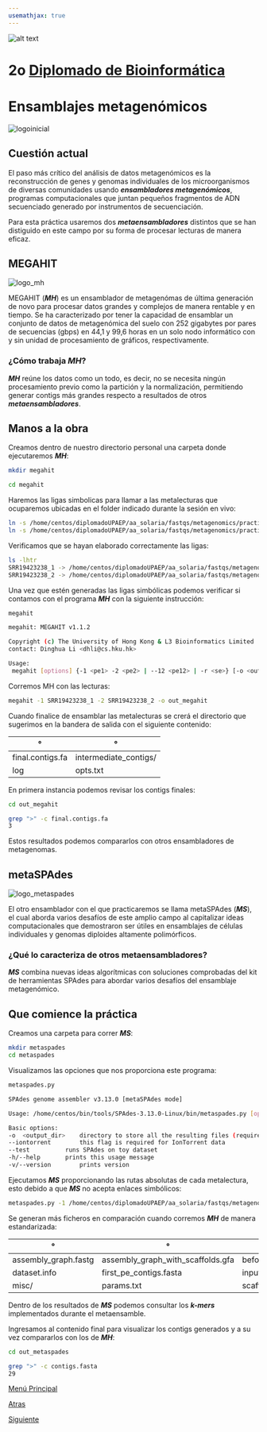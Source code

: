 ```yaml
---
usemathjax: true
---
```

![alt text](https://solariabiodata.com.mx/wp-content/uploads/2021/07/logo_red.png "Soluciones de Siguiente Generación")
# 2o [Diplomado de Bioinformática](./)

# Ensamblajes metagenómicos

![logoinicial](https://user-images.githubusercontent.com/54455898/172481784-36581de9-6c1d-4df3-8d8f-42a1482c7c64.png)


## Cuestión actual 
El paso más crítico del análisis de datos metagenómicos es la reconstrucción de genes y genomas individuales de los microorganismos de diversas comunidades usando ***ensambladores metagenómicos***, programas computacionales que juntan pequeños fragmentos de ADN secuenciado generado por instrumentos de secuenciación.

Para esta práctica usaremos dos ***metaensambladores*** distintos que se han distiguido en este campo por su forma de procesar lecturas de manera eficaz.  

## MEGAHIT 

![logo_mh](https://user-images.githubusercontent.com/54455898/172481137-f0cf0ed3-88b0-4b9f-bd15-d844e3f9e9dc.png)


MEGAHIT (***MH***) es un ensamblador de metagenómas de última generación de novo para procesar datos grandes y complejos de manera rentable y en tiempo. Se ha caracterizado por tener la capacidad de ensamblar un conjunto de datos de metagenómica del suelo con 252 gigabytes por pares de secuencias (gbps) en 44,1 y 99,6 horas en un solo nodo informático con y sin unidad de procesamiento de gráficos, respectivamente.

### ¿Cómo trabaja ***MH***?

***MH*** reúne los datos como un todo, es decir, no se necesita ningún procesamiento previo como la partición y la normalización, permitiendo generar contigs más grandes respecto a resultados de otros ***metaensambladores***.

## Manos a la obra

Creamos dentro de nuestro directorio personal una carpeta donde ejecutaremos ***MH***:
 ```bash
mkdir megahit
```
 ```bash
cd megahit
```
Haremos las ligas simbolicas para llamar a las metalecturas que ocuparemos ubicadas en el folder indicado durante la sesión en vivo: 
 ```bash
ln -s /home/centos/diplomadoUPAEP/aa_solaria/fastqs/metagenomics/practica_mh_ms/SRR19423238_1.fastq SRR19423238_1
ln -s /home/centos/diplomadoUPAEP/aa_solaria/fastqs/metagenomics/practica_mh_ms/SRR19423238_2.fastq SRR19423238_2
```
Verificamos que se hayan elaborado correctamente las ligas:
 ```bash
ls -lhtr
SRR19423238_1 -> /home/centos/diplomadoUPAEP/aa_solaria/fastqs/metagenomics/practica_mh_ms/SRR19423238_1.fastq
SRR19423238_2 -> /home/centos/diplomadoUPAEP/aa_solaria/fastqs/metagenomics/practica_mh_ms/SRR19423238_2.fastq
```
Una vez que estén generadas las ligas simbólicas podemos verificar si contamos con el programa ***MH*** con la siguiente instrucción:

 ```bash
megahit

megahit: MEGAHIT v1.1.2

Copyright (c) The University of Hong Kong & L3 Bioinformatics Limited
contact: Dinghua Li <dhli@cs.hku.hk>

Usage:
  megahit [options] {-1 <pe1> -2 <pe2> | --12 <pe12> | -r <se>} [-o <out_dir>]...

```
Corremos MH con las lecturas:

 ```bash
megahit -1 SRR19423238_1 -2 SRR19423238_2 -o out_megahit
```
Cuando finalice de ensamblar las metalecturas se crerá el directorio que sugerimos en la bandera de salida con el siguiente contenido:

| °  | °  |
|---|---|
|  final.contigs.fa  |  intermediate_contigs/  |
|  log  |  opts.txt  |

En primera instancia podemos revisar los contigs finales:

 ```bash
cd out_megahit
```
 ```bash
grep ">" -c final.contigs.fa
3
```
Estos resultados podemos compararlos con otros ensambladores de metagenomas.

## metaSPAdes 

![logo_metaspades](https://user-images.githubusercontent.com/54455898/172481184-b79ab263-fdff-4598-9d99-399638318bdb.png)

El otro ensamblador con el que practicaremos se llama metaSPAdes (***MS***), el cual aborda varios desafíos de este amplio campo al capitalizar ideas computacionales que demostraron ser útiles en ensamblajes de células individuales y genomas diploides altamente polimórficos.

### ¿Qué lo caracteriza de otros metaensambladores?

***MS*** combina nuevas ideas algorítmicas con soluciones comprobadas del kit de herramientas SPAdes para abordar varios desafíos del ensamblaje metagenómico.

## Que comience la práctica

Creamos una carpeta para correr ***MS***:
 ```bash
mkdir metaspades
cd metaspades
```
Visualizamos las opciones que nos proporciona este programa:
 ```bash
metaspades.py
```
 ```bash
SPAdes genome assembler v3.13.0 [metaSPAdes mode]

Usage: /home/centos/bin/tools/SPAdes-3.13.0-Linux/bin/metaspades.py [options] -o <output_dir>

Basic options:
-o	<output_dir>	directory to store all the resulting files (required)
--iontorrent		this flag is required for IonTorrent data
--test			runs SPAdes on toy dataset
-h/--help		prints this usage message
-v/--version		prints version
```
Ejecutamos ***MS*** proporcionando las rutas absolutas de cada metalectura, esto debido a que ***MS*** no acepta enlaces simbólicos:
 ```bash
metaspades.py -1 /home/centos/diplomadoUPAEP/aa_solaria/fastqs/metagenomics/practica_mh_ms/SRR19423238_1.fastq -2 /home/centos/diplomadoUPAEP/aa_solaria/fastqs/metagenomics/practica_mh_ms/SRR19423238_2.fastq -o out_metaspades
```
Se generan más ficheros en comparación cuando corremos ***MH*** de manera estandarizada:

| °  | °  | °  | °  | °  | °  |
|---|---|---|---|---|---|
| assembly_graph.fastg  | assembly_graph_with_scaffolds.gfa  | before_rr.fasta  | contigs.fasta  | contigs.paths  | corrected/  |
| dataset.info  | first_pe_contigs.fasta  | input_dataset.yaml  | K21/  | K33/  | K55/  |
| misc/  | params.txt  | scaffolds.fasta  | scaffolds.paths  | spades.log  | tmp/  |

Dentro de los resultados de ***MS*** podemos consultar los ***k-mers*** implementados durante el metaensamble.

Ingresamos al contenido final para visualizar los contigs generados y a su vez compararlos con los de ***MH***:

 ```bash
cd out_metaspades
```
 ```bash
grep ">" -c contigs.fasta
29
```

[Menú Principal](./index)

[Atras](./Analisis_de_metaprofiling)

[Siguiente](./taxonomia_kraken_mpa)
